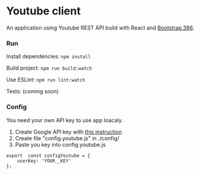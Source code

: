 # Youtube client
An application using Youtube REST API build with React and [Bootstrap.386](http://kristopolous.github.io/BOOTSTRA.386/index.html). 


### Run 
Install dependencies: 
`` npm install ``

Build project:
``` npm run build:watch ```

Use ESLint:
```npm run lint:watch ```

Tests: (coming soon)

### Config
You need your own API key to use app loacaly.
1. Create Google API key with [this instruction](https://developers.google.com/youtube/v3/getting-started)
2. Create file "config.youtube.js" in ./config/ 
3. Paste you key into config.youtube.js 

```
export  const configYoutube = {
    userKey: 'YOUR__KEY'
};
```
